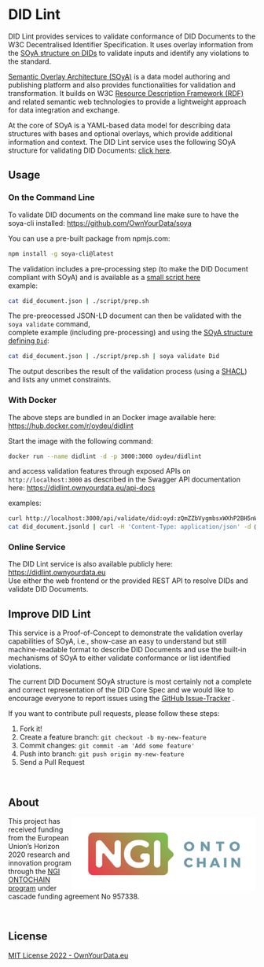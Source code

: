 # DID Lint
DID Lint provides services to validate conformance of DID Documents to the W3C Decentralised Identifier Specification. It uses overlay information from the [SOyA structure on DIDs](https://soya.ownyourdata.eu/Did/yaml) to validate inputs and identify any violations to the standard.

[Semantic Overlay Architecture (SOyA)](https://ownyourdata.github.io/soya/) is a data model authoring and publishing platform and also provides functionalities for validation and transformation. It builds on W3C [Resource Description Framework (RDF)](https://en.wikipedia.org/wiki/Resource_Description_Framework) and related semantic web technologies to provide a lightweight approach for data integration and exchange.

At the core of SOyA is a YAML-based data model for describing data structures with bases and optional overlays, which provide additional information and context. The DID Lint service uses the following SOyA structure for validating DID Documents: [click here](https://soya.ownyourdata.eu/Did/yaml).

## Usage

### On the Command Line

To validate DID documents on the command line make sure to have the soya-cli installed: https://github.com/OwnYourData/soya    

You can use a pre-built package from npmjs.com:
```bash
npm install -g soya-cli@latest
```

The validation includes a pre-processing step (to make the DID Document compliant with SOyA) and is available as a [small script here](https://github.com/OwnYourData/didlint/blob/main/script/prep.sh)    
example:    
```bash
cat did_document.json | ./script/prep.sh
```

The pre-preocessed JSON-LD document can then be validated with the `soya validate` command,    
complete example (including pre-processing) and using the [ SOyA structure defining `Did`](https://soya.ownyourdata.eu/Did):
```bash
cat did_document.json | ./script/prep.sh | soya validate Did
```

The output describes the result of the validation process (using a [SHACL](https://en.wikipedia.org/wiki/SHACL)) and lists any unmet constraints.


### With Docker

The above steps are bundled in an Docker image available here: https://hub.docker.com/r/oydeu/didlint    

Start the image with the following command:

```bash
docker run --name didlint -d -p 3000:3000 oydeu/didlint
```

and access validation features through exposed APIs on `http://localhost:3000` as described in the Swagger API documentation here: https://didlint.ownyourdata.eu/api-docs    

examples:

```bash
curl http://localhost:3000/api/validate/did:oyd:zQmZZbVygmbsxWXhP2BH5nW2RMNXSQA3eRqnzfkFXzH3fg1
cat did_document.jsonld | curl -H 'Content-Type: application/json' -d @- -X POST http://localhost:3000/api/validate
```

### Online Service

The DID Lint service is also available publicly here: https://didlint.ownyourdata.eu    
Use either the web frontend or the provided REST API to resolve DIDs and validate DID Documents.


## Improve DID Lint

This service is a Proof-of-Concept to demonstrate the validation overlay capabilities of SOyA, i.e., show-case an easy to understand but still machine-readable format to describe DID Documents and use the built-in mechanisms of SOyA to either validate conformance or list identified violations.

The current DID Document SOyA structure is most certainly not a complete and correct representation of the DID Core Spec and we would like to encourage everyone to report issues using the [GitHub Issue-Tracker](https://github.com/sem-con/sc-base/issues) .

If you want to contribute pull requests, please follow these steps:

1. Fork it!
2. Create a feature branch: `git checkout -b my-new-feature`
3. Commit changes: `git commit -am 'Add some feature'`
4. Push into branch: `git push origin my-new-feature`
5. Send a Pull Request

&nbsp;    

## About  

<img align="right" src="https://raw.githubusercontent.com/OwnYourData/didlint/main/app/assets/images/logo-ngi-ontochain-positive.png" height="150">This project has received funding from the European Union’s Horizon 2020 research and innovation program through the [NGI ONTOCHAIN program](https://ontochain.ngi.eu/) under cascade funding agreement No 957338.


<br clear="both" />

## License

[MIT License 2022 - OwnYourData.eu](https://raw.githubusercontent.com/OwnYourData/didlint/main/LICENSE)
